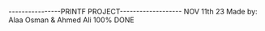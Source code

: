 ----------------PRINTF PROJECT-------------------
NOV 11th 23
					Made by: 
			Alaa Osman & Ahmed Ali
                                100% DONE

